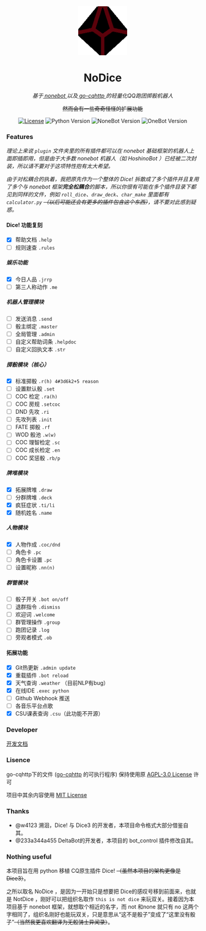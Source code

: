 <div align="center">
	<img width="128" src="docs/nodice.png" alt="logo"></br>

# NoDice

*基于[ nonebot ](https://github.com/nonebot/nonebot)以及[ go-cqhttp ](https://github.com/Mrs4s/go-cqhttp)的轻量化QQ跑团掷骰机器人*

~~然而会有一些奇奇怪怪的扩展功能~~

[![License](https://img.shields.io/github/license/thereisnodice/nodice)](LICENSE)
![Python Version](https://img.shields.io/badge/python-3.7+-blue.svg)
![NoneBot Version](https://img.shields.io/badge/nonebot-1+-red.svg)
![OneBot Version](https://img.shields.io/badge/OneBot-v11-black)

</div>

### Features

*理论上来说 `plugin` 文件夹里的所有插件都可以在 nonebot 基础框架的机器人上面即插即用，但是由于大多数 nonebot 机器人（如 HoshinoBot ）已经被二次封装，所以请不要对于这项特性抱有太大希望。*

*由于对松耦合的执着，我把原先作为一个整体的 Dice! 拆散成了多个插件并且复用了多个与 nonebot 框架**完全松耦合**的脚本，所以你很有可能在多个插件目录下都见到同样的文件，例如 `roll_dice`、`draw_deck`、`char_make` 里面都有 `calculator.py` ~~（以后可能还会有更多的插件包含这个东西）~~，请不要对此感到疑惑。*

#### Dice! 功能复刻

- [x] 帮助文档 `.help`
- [ ] 规则速查 `.rules`
  
##### 娱乐功能

- [x] 今日人品 `.jrrp`
- [ ] 第三人称动作 `.me`

##### 机器人管理模块

- [ ] 发送消息 `.send`
- [ ] 骰主绑定 `.master`
- [ ] 全局管理 `.admin`
- [ ] 自定义帮助词条 `.helpdoc`
- [ ] 自定义回执文本 `.str`

##### 掷骰模块（核心）

- [x] 标准掷骰 `.r(h) 4#3d6k2+5 reason`
- [ ] 设置默认骰 `.set`
- [ ] COC 检定 `.ra(h)`
- [ ] COC 房规 `.setcoc`
- [ ] DND 先攻 `.ri` 
- [ ] 先攻列表 `.init`
- [ ] FATE 掷骰 `.rf`
- [ ] WOD 骰池 `.w(w)`
- [ ] COC 理智检定 `.sc`
- [ ] COC 成长检定 `.en`
- [ ] COC 奖惩骰 `.rb/p`

##### 牌堆模块

- [x] 拓展牌堆 `.draw` 
- [ ] 分群牌堆 `.deck`
- [x] 疯狂症状 `.ti/li`
- [x] 随机姓名 `.name`

##### 人物模块

- [x] 人物作成 `.coc/dnd`
- [ ] 角色卡 `.pc`
- [ ] 角色卡设置 `.pc`
- [ ] 设置昵称 `.nn(n)`

##### 群管模块

- [ ] 骰子开关 `.bot on/off`
- [ ] 退群指令  `.dismiss`
- [ ] 欢迎词 `.welcome`
- [ ] 群管理操作 `.group`
- [ ] 跑团记录 `.log`
- [ ] 旁观者模式 `.ob`

#### 拓展功能

- [x] Git热更新 `.admin update`
- [x] 重载插件 `.bot reload`
- [x] 天气查询 `.weather` （目前NLP有bug）
- [x] 在线IDE `.exec python`
- [ ] Github Webhook 推送
- [ ] 各音乐平台点歌
- [x] CSU课表查询 `.csu`（此功能不开源）

### Developer

[开发文档](./docs/DEVELOPER.md)

### Lisence

go-cqhttp下的文件 ([go-cqhttp](https://github.com/Mrs4s/go-cqhttp) 的可执行程序) 保持使用原 [AGPL-3.0 License](https://github.com/Mrs4s/go-cqhttp/blob/master/LICENSE) 许可

项目中其余内容使用 [MIT License](LICENSE)

### Thanks

- @w4123 溯洄，Dice! 与 Dice3 的开发者，本项目命令格式大部分借鉴自其。
- @233a344a455 DeltaBot的开发者，本项目的 bot_control 插件修改自其。

### Nothing useful

本项目旨在用 python 移植 CQ原生插件 Dice! ~~（虽然本项目的架构更像是 Dice3）~~。

之所以取名 NoDice ，是因为一开始只是想要把 Dice的感叹号移到前面来，也就是 NotDice ，刚好可以把组织名取作 `this is not dice` 来玩双关。接着因为本项目基于 nonebot 框架，就想取个相近的名字，而 not 和none 就只有 no 这两个字相同了，组织名刚好也能玩双关，只是意思从“这不是骰子”变成了“这里没有骰子”~~（当然我更喜欢翻译为无骰骑士异闻录）~~。